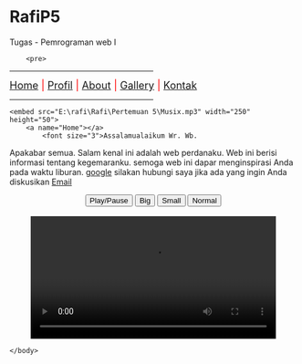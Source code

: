 # RafiP5
Tugas - Pemrograman web I

<html>
    <head>
        <title>Contoh Hyperlink</title>
    </head>
    <body>

        <pre>
<hr color="blue" size="3" width="50%" align="left"><font size="4" color="red">
<a href="#home">Home</a>    |   <a href="https://www.chungiyoo.com/">Profil</a>    |   <a href="About.html">About</a>  |  <a href="https://www.freepik.com/search?ai=excluded&format=search&last_filter=query&last_value=art&query=art&type=photo">Gallery</a>   |  <a href="mailto:Contoh@gmail.com">Kontak</a></font> <br> 
<hr color="blue" size="3" width="50%" align="left">

    <embed src="E:\rafi\Rafi\Pertemuan 5\Musix.mp3" width="250" height="50">
        <a name="Home"></a>
            <font size="3">Assalamualaikum Wr. Wb.
Apakabar semua. Salam kenal ini adalah web perdanaku. Web ini berisi informasi tentang kegemaranku.
semoga web ini dapar menginspirasi Anda pada waktu liburan. <a href="https://www.google.com/">google</a>
silakan hubungi saya jika ada yang ingin Anda diskusikan <a href="https://workspace.google.com/intl/en-US/gmail/">Email</a>
            </font>
    </pre>
        <div style="text-align:center">
            <button onclick="tekanPause()">Play/Pause</button>
            <button onclick="menjadiBig()">Big</button>
            <button onclick="menjadiSmall()">Small</button>
            <button onclick="menjadiNormal()">Normal</button>
            <br><br>
                <video id="videoku" width="430">
                <source src="E:\rafi\Rafi\Pertemuan 5\trailer.mp4" type="video/mp4">
Browser anda tidak support video HTML 5. </video>
        </div>
    <script>
        var VideoAku = document.getElementById("videoku");
            function tekanPause() {if (VideoAku.paused) VideoAku.play(); else VideoAku.pause(); }
            function menjadiBig() { VideoAku.width = 720;} function menjadiSmall() { VideoAku.width = 320;}
            function menjadiNormal() { VideoAku.width = 555;}
    </script>
        
    </body>
</html>

